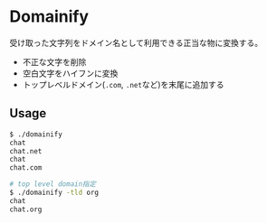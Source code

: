 # Domainify
受け取った文字列をドメイン名として利用できる正当な物に変換する。
* 不正な文字を削除
* 空白文字をハイフンに変換
* トップレベルドメイン(`.com`, `.net`など)を末尾に追加する

## Usage
```bash
$ ./domainify 
chat
chat.net
chat
chat.com

# top level domain指定
$ ./domainify -tld org
chat
chat.org
```

